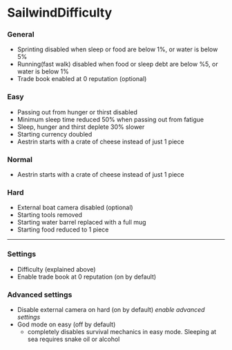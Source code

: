 # SailwindDifficulty

### General
- Sprinting disabled when sleep or food are below 1%, or water is below 5%
- Running(fast walk) disabled when food or sleep debt are below %5, or water is below 1%
- Trade book enabled at 0 reputation (optional)

### Easy
- Passing out from hunger or thirst disabled
- Minimum sleep time reduced 50% when passing out from fatigue
- Sleep, hunger and thirst deplete 30% slower
- Starting currency doubled
- Aestrin starts with a crate of cheese instead of just 1 piece

### Normal
- Aestrin starts with a crate of cheese instead of just 1 piece

### Hard
- External boat camera disabled (optional)
- Starting tools removed
- Starting water barrel replaced with a full mug
- Starting food reduced to 1 piece

---
### Settings
- Difficulty (explained above)
- Enable trade book at 0 reputation (on by default)

### Advanced settings
- Disable external camera on hard (on by default) *enable advanced settings*
- God mode on easy (off by default)
  - completely disables survival mechanics in easy mode. Sleeping at sea requires snake oil or alcohol

